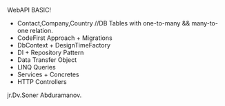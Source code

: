 WebAPI BASIC!

* Contact,Company,Country //DB Tables with one-to-many && many-to-one relation.
* CodeFirst Approach + Migrations
* DbContext + DesignTimeFactory
* DI + Repository Pattern
* Data Transfer Object
* LINQ Queries
* Services + Concretes
* HTTP Controllers

jr.Dv.Soner Abduramanov.
